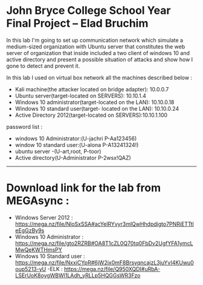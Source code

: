 # John Bryce College School Year Final Project – Elad Bruchim 


In this lab I'm going to set up communication network which simulate a medium-sized organization with Ubuntu server that constitutes the web server of organization that inside included a two client of windows 10 and active directory and present a possible situation of attacks and show how I  gone to detect and prevent it.

In this lab I used on virtual box network all the machines described below :
* Kali machine(the attacker located on bridge adapter): 10.0.0.7
* Ubuntu server(target-located on SERVERS): 10.10.1.4
* Windows 10 administrator(target-located on the LAN): 10.10.0.18
* Windows 10 standard user(target- located on the LAN): 10.10.0.24
* Active Directory 2012(target-located on SERVERS):10.10.1.100

password list :
- windows 10 Administrator:(U-jachri P-Aa123456)
- window 10 standard user:(U-alona P-A13241324!)
- ubuntu server -(U-art,root, P-toor)
- Active directory(U-Administrator P-2wsx!QAZ)
-----------------------------------------------
# Download link for the lab from MEGAsync :
- Windows Server 2012 : https://mega.nz/file/NloSxSSA#acYelRYvyr3mlQwHhdpdigto7PNRiETTtleEgGzBy9s
- Windows 10 Administrator : https://mega.nz/file/gto2RZRB#OA8T1cZL0Q70tq0FbDv2UgfYFA1ymcLMwQeKWTHmsPY
- Windows 10 Standard user : https://mega.nz/file/NxxiCYpR#6jW2jx0mF8BrsyqncajzL3juYvI4KUwu0oup5213-yU
-ELK : https://mega.nz/file/Q950XQDI#uRbA-LSErUoK8oygWBWl1LAdh_yRLLp5HQGGsWR3Fzo

